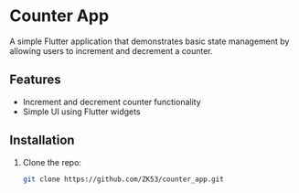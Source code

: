 # Counter App

A simple Flutter application that demonstrates basic state management by allowing users to increment and decrement a counter.

## Features

- Increment and decrement counter functionality
- Simple UI using Flutter widgets

## Installation

1. Clone the repo:
   ```bash
   git clone https://github.com/ZK53/counter_app.git